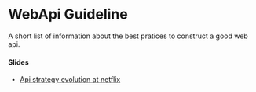 WebApi Guideline
================


A short list of information about the best pratices to construct a good web api.

<h4>Slides</h4>
<ul>
<li>
<a href="http://www.slideshare.net/michaelhart2/api-strategy-evolution-at-netflix">Api strategy evolution at netflix</a>
</li>
</ul>
